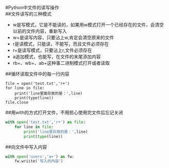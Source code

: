 #Python中文件的读写操作  
##文件读写的三种模式  
- w是写模式，它是不能读的，如果用w模式打开一个已经存在的文件，会清空以前的文件内容，重新写入  
- w+是读写内容，只要沾上w,肯定会清空原来的文件  
- r是读模式，只能读，不能写，而且文件必须存在  
- r+是读写模式，只要沾上r,文件必须存在
- a追加模式，也能写，在文件的末尾添加内容
- rb+、wb+、ab+这种事二进制模式打开或者读取  
  
##循环读取文件中的每一行内容  
```  
file = open('test.txt','r+')  
for line in file:
	print('line里面存放的是：',line)
	print(type(line))
file.close
```  
##用with的方式打开文件，不用担心使用完文件后忘记关闭  
```python  
with open('test.txt','r+') as file:
	for line in file:
		print('line里存放的是：',line)
		print(type(line))  
```  
##向文件中写入内容  
```python  
with open('users','a+') as fw:
	fw.wriite('写入的内容'）
```  
